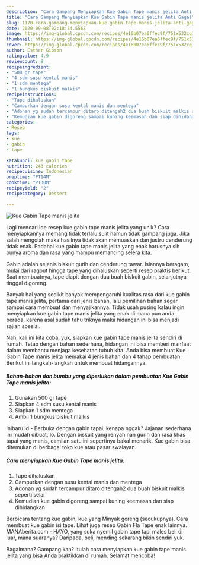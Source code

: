 ```yaml
---
description: "Cara Gampang Menyiapkan Kue Gabin Tape manis jelita Anti Gagal"
title: "Cara Gampang Menyiapkan Kue Gabin Tape manis jelita Anti Gagal"
slug: 1170-cara-gampang-menyiapkan-kue-gabin-tape-manis-jelita-anti-gagal
date: 2020-09-08T02:18:54.556Z
image: https://img-global.cpcdn.com/recipes/4e16b07ea6ffec9f/751x532cq70/kue-gabin-tape-manis-jelita-foto-resep-utama.jpg
thumbnail: https://img-global.cpcdn.com/recipes/4e16b07ea6ffec9f/751x532cq70/kue-gabin-tape-manis-jelita-foto-resep-utama.jpg
cover: https://img-global.cpcdn.com/recipes/4e16b07ea6ffec9f/751x532cq70/kue-gabin-tape-manis-jelita-foto-resep-utama.jpg
author: Esther Gibson
ratingvalue: 4.9
reviewcount: 8
recipeingredient:
- "500 gr tape"
- "4 sdm susu kental manis"
- "1 sdm mentega"
- "1 bungkus biskuit malkis"
recipeinstructions:
- "Tape dihaluskan"
- "Campurkan dengan susu kental manis dan mentega"
- "Adonan yg sudah tercampur ditaro ditengah2 dua buah biskuit malkis seperti selai"
- "Kemudian kue gabin digoreng sampai kuning keemasan dan siap dihidangkan"
categories:
- Resep
tags:
- kue
- gabin
- tape

katakunci: kue gabin tape 
nutrition: 243 calories
recipecuisine: Indonesian
preptime: "PT14M"
cooktime: "PT30M"
recipeyield: "2"
recipecategory: Dessert

---
```



![Kue Gabin Tape manis jelita](https://img-global.cpcdn.com/recipes/4e16b07ea6ffec9f/751x532cq70/kue-gabin-tape-manis-jelita-foto-resep-utama.jpg)

Lagi mencari ide resep kue gabin tape manis jelita yang unik? Cara menyiapkannya memang tidak terlalu sulit namun tidak gampang juga. Jika salah mengolah maka hasilnya tidak akan memuaskan dan justru cenderung tidak enak. Padahal kue gabin tape manis jelita yang enak harusnya sih punya aroma dan rasa yang mampu memancing selera kita.

Gabin adalah sejenis biskuit gurih dan cenderung tawar. Isiannya beragam, mulai dari ragout hingga tape yang dihaluskan seperti resep praktis berikut. Saat membuatnya, tape diapit dengan dua buah biskuit gabin, selanjutnya tinggal digoreng.

Banyak hal yang sedikit banyak mempengaruhi kualitas rasa dari kue gabin tape manis jelita, pertama dari jenis bahan, lalu pemilihan bahan segar sampai cara membuat dan menyajikannya. Tidak usah pusing kalau ingin menyiapkan kue gabin tape manis jelita yang enak di mana pun anda berada, karena asal sudah tahu triknya maka hidangan ini bisa menjadi sajian spesial.


Nah, kali ini kita coba, yuk, siapkan kue gabin tape manis jelita sendiri di rumah. Tetap dengan bahan sederhana, hidangan ini bisa memberi manfaat dalam membantu menjaga kesehatan tubuh kita. Anda bisa membuat Kue Gabin Tape manis jelita memakai 4 jenis bahan dan 4 tahap pembuatan. Berikut ini langkah-langkah untuk membuat hidangannya.

<!--inarticleads1-->

##### Bahan-bahan dan bumbu yang diperlukan dalam pembuatan Kue Gabin Tape manis jelita:

1. Gunakan 500 gr tape
1. Siapkan 4 sdm susu kental manis
1. Siapkan 1 sdm mentega
1. Ambil 1 bungkus biskuit malkis


Inibaru.id - Berbuka dengan gabin tapai, kenapa nggak? Jajanan sederhana ini mudah dibuat, lo. Dengan biskuit yang renyah nan gurih dan rasa khas tapai yang manis, camilan satu ini sepertinya bakal menarik. Kue gabin bisa ditemukan di berbagai toko kue atau pasar swalayan. 

<!--inarticleads2-->

##### Cara menyiapkan Kue Gabin Tape manis jelita:

1. Tape dihaluskan
1. Campurkan dengan susu kental manis dan mentega
1. Adonan yg sudah tercampur ditaro ditengah2 dua buah biskuit malkis seperti selai
1. Kemudian kue gabin digoreng sampai kuning keemasan dan siap dihidangkan


Berbicara tentang kue gabin, kue yang Minyak goreng (secukupnya). Cara membuat kue gabin isi tape. Lihat juga resep Gabin Fla Tape enak lainnya. MANAberita.com - HAYO, yang suka nyemil gabin tape tapi males beli di luar, mana suaranya? Daripada, beli, mending sekarang bikin sendiri yuk. 

Bagaimana? Gampang kan? Itulah cara menyiapkan kue gabin tape manis jelita yang bisa Anda praktikkan di rumah. Selamat mencoba!
